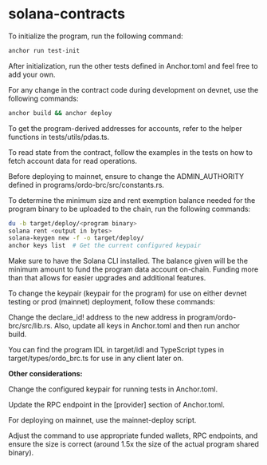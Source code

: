 # solana-contracts

To initialize the program, run the following command:

```bash
anchor run test-init
```

After initialization, run the other tests defined in Anchor.toml and feel free to add your own.

For any change in the contract code during development on devnet, use the following commands:

```bash
anchor build && anchor deploy
```

To get the program-derived addresses for accounts, refer to the helper functions in tests/utils/pdas.ts.

To read state from the contract, follow the examples in the tests on how to fetch account data for read operations.

Before deploying to mainnet, ensure to change the ADMIN_AUTHORITY defined in programs/ordo-brc/src/constants.rs.

To determine the minimum size and rent exemption balance needed for the program binary to be uploaded to the chain, run the following commands:

```bash
du -b target/deploy/<program binary>
solana rent <output in bytes>
solana-keygen new -f -o target/deploy/
anchor keys list  # Get the current configured keypair
```

Make sure to have the Solana CLI installed. The balance given will be the minimum amount to fund the program data account on-chain. Funding more than that allows for easier upgrades and additional features.

To change the keypair (keypair for the program) for use on either devnet testing or prod (mainnet) deployment, follow these commands:

Change the declare_id! address to the new address in program/ordo-brc/src/lib.rs. Also, update all keys in Anchor.toml and then run anchor build.

You can find the program IDL in target/idl and TypeScript types in target/types/ordo_brc.ts for use in any client later on.

**Other considerations:**

Change the configured keypair for running tests in Anchor.toml.

Update the RPC endpoint in the [provider] section of Anchor.toml.

For deploying on mainnet, use the mainnet-deploy script. 

Adjust the command to use appropriate funded wallets, RPC endpoints, and ensure the size is correct (around 1.5x the size of the actual program shared binary).